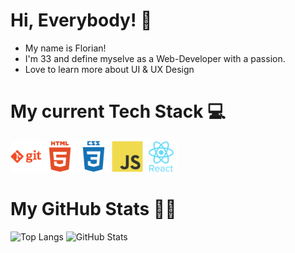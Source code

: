 # Hi, Everybody! 👋

- My name is Florian!
- I'm 33 and define myselve as a Web-Developer with a passion.
- Love to learn more about UI & UX Design

# My current Tech Stack 💻

<img src="https://github.com/devicons/devicon/blob/master/icons/git/git-plain-wordmark.svg" alt="Git Icon" height="50" width="50"/> <img src="https://github.com/devicons/devicon/blob/master/icons/html5/html5-plain-wordmark.svg" alt="HTML Icon" height="50" width="50"/> <img src="https://github.com/devicons/devicon/blob/master/icons/css3/css3-plain-wordmark.svg" alt="CSS Icon" height="50" width="50"/> <img src="https://github.com/devicons/devicon/blob/master/icons/javascript/javascript-original.svg" alt="JavaScript Icon" height="50" width="50"/> <img src="https://github.com/devicons/devicon/blob/master/icons/react/react-original-wordmark.svg" alt="React Icon" height="50" width="50"/>

# My GitHub Stats 👨‍💻

![Top Langs](https://github-readme-stats.vercel.app/api/top-langs/?username=florian-ludwig&layout=compact) ![GitHub Stats](https://github-readme-stats.vercel.app/api?username=florian-ludwig&show_icons=true&theme=radical)
